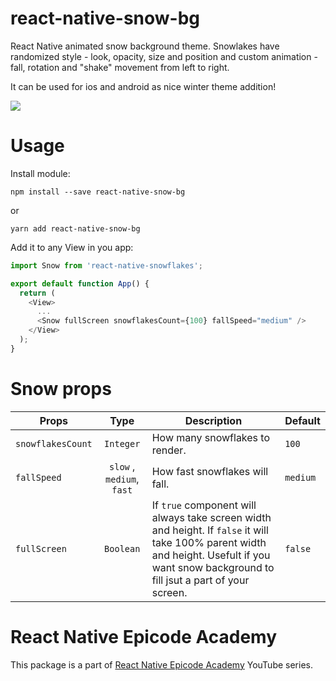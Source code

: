 # react-native-snow-bg
React Native animated snow background theme. Snowlakes have randomized style - look, opacity, size and position and custom animation - fall, rotation and "shake" movement from left to right.

It can be used for ios and android as nice winter theme addition!

![](Example/snow-bg.gif)

# Usage
Install module:
```
npm install --save react-native-snow-bg
```

or

```
yarn add react-native-snow-bg
```

Add it to any View in you app:
```js
import Snow from 'react-native-snowflakes';

export default function App() {
  return (
    <View>
      ...
      <Snow fullScreen snowflakesCount={100} fallSpeed="medium" />
    </View>
  );
}
```

# Snow props
| Props                | Type          | Description  | Default      |
| --------------------- |:-------------:| ------------ | ------------ |
| `snowflakesCount` | `Integer`     | How many snowflakes to render.      |`100` |
| `fallSpeed`  | `slow` , `medium`, `fast`     | How fast snowflakes will fall.| `medium`         |
| `fullScreen`    | `Boolean`     | If `true` component will always take screen width and height. If `false` it will take 100% parent width and height. Usefult if  you want snow background to fill jsut a part of your screen.      | `false` |

# React Native Epicode Academy
This package is a part of [React Native Epicode Academy](https://www.youtube.com/channel/UCjeodJlopQe4b91Y-uS18Ow) YouTube series.
